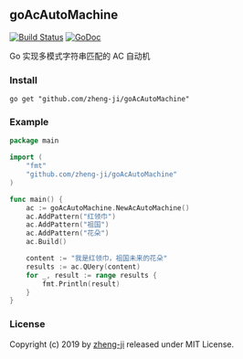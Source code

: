 ## goAcAutoMachine

[![Build Status](https://travis-ci.org/zheng-ji/goAcAutoMachine.svg)](https://travis-ci.org/zheng-ji/goAcAutoMachine)
[![GoDoc](https://godoc.org/github.com/zheng-ji/goAcAutoMachine?status.svg)](https://godoc.org/github.com/zheng-ji/goAcAutoMachine)


Go 实现多模式字符串匹配的 AC 自动机

### Install

```
go get "github.com/zheng-ji/goAcAutoMachine"
```

### Example

```Go
package main

import (
    "fmt"
    "github.com/zheng-ji/goAcAutoMachine"
)

func main() {
    ac := goAcAutoMachine.NewAcAutoMachine()
    ac.AddPattern("红领巾")
    ac.AddPattern("祖国")
    ac.AddPattern("花朵")
    ac.Build()

    content := "我是红领巾，祖国未来的花朵"
    results := ac.QUery(content)
    for _, result := range results {
        fmt.Println(result)
    }
}
```

### License

Copyright (c) 2019 by [zheng-ji](http://zheng-ji.info) released under MIT License.
